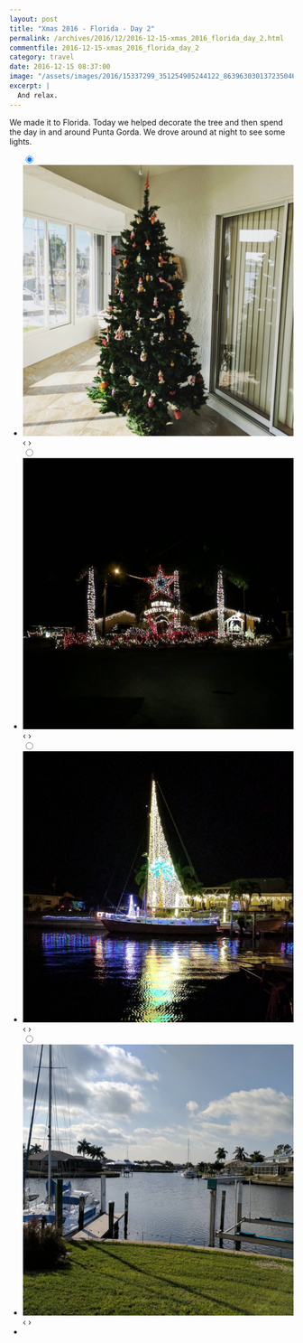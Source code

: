 ```yaml
---
layout: post
title: "Xmas 2016 - Florida - Day 2"
permalink: /archives/2016/12/2016-12-15-xmas_2016_florida_day_2.html
commentfile: 2016-12-15-xmas_2016_florida_day_2
category: travel
date: 2016-12-15 08:37:00
image: "/assets/images/2016/15337299_351254905244122_8639630301372350464_n_17861277592068004.jpg"
excerpt: |
  And relax.
---
```


We made it to Florida. Today we helped decorate the tree and then spend the day in and around Punta Gorda. We drove around at night to see some lights.

<ul class="slides">
    <input type="radio" name="radio-btn" id="img-1" checked="checked" />
    <li class="slide-container">
        <div class="slide">
          <a href="/assets/images/2016/15338400_1150306745076628_8411157175304454144_n_17868140134031914.jpg"><img src="/assets/images/2016/15338400_1150306745076628_8411157175304454144_n_17868140134031914.jpg" /></a>
        </div>			
    	<div class="nav">
      	     <label for="img-4" class="prev">&#x2039;</label>
      	     <label for="img-2" class="next">&#x203a;</label>
    	 </div>
    </li>    <input type="radio" name="radio-btn" id="img-2"  />
    <li class="slide-container">
        <div class="slide">
          <a href="/assets/images/2016/14566524_580513025477602_4021128358824771584_n_17867574640048763.jpg"><img src="/assets/images/2016/14566524_580513025477602_4021128358824771584_n_17867574640048763.jpg" /></a>
        </div>			
    	<div class="nav">
      	     <label for="img-1" class="prev">&#x2039;</label>
      	     <label for="img-3" class="next">&#x203a;</label>
    	 </div>
    </li>    <input type="radio" name="radio-btn" id="img-3"  />
    <li class="slide-container">
        <div class="slide">
          <a href="/assets/images/2016/14719300_498876293569672_7831469588301742080_n_17868220030008691.jpg"><img src="/assets/images/2016/14719300_498876293569672_7831469588301742080_n_17868220030008691.jpg" /></a>
        </div>			
    	<div class="nav">
      	     <label for="img-2" class="prev">&#x2039;</label>
      	     <label for="img-4" class="next">&#x203a;</label>
    	 </div>
    </li>
    <input type="radio" name="radio-btn" id="img-4" />
    <li class="slide-container">
        <div class="slide">
          <a href="/assets/images/2016/15337299_351254905244122_8639630301372350464_n_17861277592068004.jpg"><img src="/assets/images/2016/15337299_351254905244122_8639630301372350464_n_17861277592068004.jpg" /></a>
        </div>
    	<div class="nav">
      	     <label for="img-3" class="prev">&#x2039;</label>
      	     <label for="img-1" class="next">&#x203a;</label>
    	 </div>
    </li>
  <li class="nav-dots">
      <label for="img-1" class="nav-dot" id="img-dot-1"></label>
      <label for="img-2" class="nav-dot" id="img-dot-2"></label>
      <label for="img-3" class="nav-dot" id="img-dot-3"></label>
      <label for="img-4" class="nav-dot" id="img-dot-4"></label>
  </li>
</ul>
